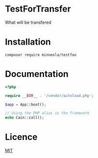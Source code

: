 # TestForTransfer
What will be transfered

# Installation
```
composer require minneola/testfoo
```

# Documentation
```php
<?php

require __DIR__ . '/vendor/autoload.php';

$app = App::boot();

// Using the PHP alias in the framework 
echo Cain::call();


```


# Licence

[MIT](LICENCE)
